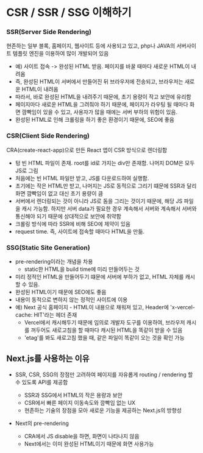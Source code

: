 # CSR / SSR / SSG 이해하기

### SSR(Server Side Rendering)

현존하는 일부 블록, 홈페이지, 웹사이트 등에 사용되고 있고, php나 JAVA의 서버사이트 템플릿 엔진을 이용하여 많이 개발되어 있음

- 예) 사이트 접속 -> 완성된 HTML 받음. 페이지를 바꿀 때마다 새로운 HTML이 내려옴
- 즉, 완성된 HTML이 서버에서 만들어진 뒤 브라우저에 전송되고, 브라우저는 새로운 HTML이 내려옴
- 따라서, 바로 완성된 HTML을 내려주기 때문에, 초기 용량이 작고 보안에 유리함
- 페이지마다 새로운 HTML을 그려줘야 하기 때문에, 페이지가 라우팅 될 때마다 화면 깜빡임이 있을 수 있고, 사용자가 많을 때에는 서버 부하의 위험이 있음.
- 완성된 HTML로 인해 크롤링을 하기 좋은 환경이기 때문에, SEO에 좋음

### CSR(Client Side Rendering)

CRA(create-react-app)으로 만든 React 앱이 CSR 방식으로 렌더링함

- 텅 빈 HTML 파일이 존재. root를 id로 가지는 div만 존재함. 나머지 DOM은 모두 JS로 그림
- 처음에는 빈 HTML 파일만 받고, JS를 다운로드하여 실행함.
- 초기에는 작은 HTML만 받고, 나머지는 JS로 동적으로 그리기 떄문에 SSR과 달리 화면 깜빡임이 없고 대신 초기 용량이 큼
- 서버에서 렌더링되는 것이 아니라 JS로 돔을 그리는 것이기 때문에, 해당 JS 파일을 캐시 가능함. 하지만 서버 data가 필요한 경우 계속해서 서버와 계속해서 서버와 통신해야 되기 때문에 상대적으로 보안에 취약함
- 크롤링 방식에 따라 SSR에 비해 SEO에 제약이 있음
- request time. 즉, 사이트에 접속할 때마다 HTML을 만듦.

### SSG(Static Site Generation)

- pre-rendering이라는 개념을 차용
  - static한 HTML을 build time에 미리 만들어두는 것
- 미리 정적인 HTML을 만들어두기 떄문에 서버에 부하가 없고, HTML 자체를 캐시할 수 있음.
- 완성된 HTML이기 때문에 SEO에도 좋음
- 내용이 동적으로 변하지 않는 정적인 사이트에 이용
- 예) Next 공식 홈페이지 - HTML이 내용으로 채워져 있고, Header에 'x-vercel-cache: HIT'라는 헤더 존재
  - Vercel에서 캐시해두기 때문에 임의로 개발자 도구를 이용하여, 브라우저 캐시를 꺼두어도 새로고침을 할 때마다 캐시된 HTML을 똑같이 받을 수 있음
  - 'etag'를 봐도 새로고침 했을 때, 같은 파일이 똑같이 오는 것을 확인 가능

## Next.js를 사용하는 이유

- SSR, CSR, SSG의 장점만 고려하여 페이지를 자유롭게 routing / rendering 할 수 있도록 API를 제공함

  - SSR과 SSG에서 HTML의 작은 용량과 보안
  - CSR에서 빠른 페이지 이동속도와 깜빡임 없는 UX
  - 현존하는 기술의 장점을 모아 새로운 기능을 제공하는 Next.js의 방향성

- Next의 pre-rendering
  - CRA에서 JS disable을 하면, 화면이 나타나지 않음
  - Next에서는 이미 완성된 HTML이기 때문에 화면 사용가능
